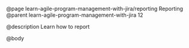 @page learn-agile-program-management-with-jira/reporting Reporting
@parent learn-agile-program-management-with-jira 12

@description Learn how to report 

@body
